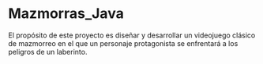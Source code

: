 # Mazmorras_Java
El propósito de este proyecto es diseñar y desarrollar un videojuego clásico de mazmorreo en el que un personaje protagonista se enfrentará a los peligros de un laberinto.
